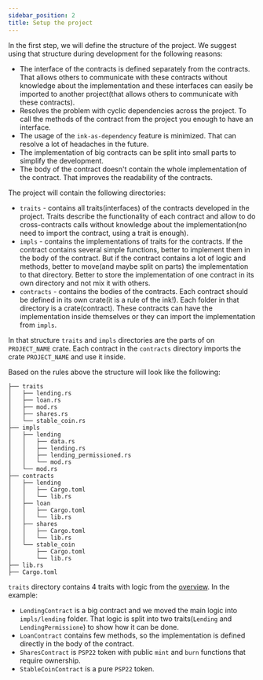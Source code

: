 ```yaml
---
sidebar_position: 2
title: Setup the project
---
```


In the first step, we will define the structure of the project.
We suggest using that structure during development for the following reasons:
- The interface of the contracts is defined separately from the contracts. That allows others to communicate with these contracts without knowledge about the implementation and these interfaces can easily be imported to another project(that allows others to communicate with these contracts).
- Resolves the problem with cyclic dependencies across the project. To call the methods of the contract from the project you enough to have an interface.
- The usage of the `ink-as-dependency` feature is minimized. That can resolve a lot of headaches in the future.
- The implementation of big contracts can be split into small parts to simplify the development.
- The body of the contract doesn't contain the whole implementation of the contract. That improves the readability of the contracts.

The project will contain the following directories:
- `traits` - contains all traits(interfaces) of the contracts developed in the project.
Traits describe the functionality of each contract and allow to do cross-contracts calls
without knowledge about the implementation(no need to import the contract, using a trait is enough).
- `impls` - contains the implementations of traits for the contracts. 
If the contract contains several simple functions, better to implement 
them in the body of the contract. But if the contract contains a lot of logic
and methods, better to move(and maybe split on parts) the implementation to that directory.
Better to store the implementation of one contract in its own directory and not mix it with others.
- `contracts` - contains the bodies of the contracts. Each contract should be defined 
in its own crate(it is a rule of the ink!). Each folder in that directory is a 
crate(contract). These contracts can have the implementation inside themselves 
or they can import the implementation from `impls`.

In that structure `traits` and `impls` directories are the parts of on `PROJECT_NAME` crate.
Each contract in the `contracts` directory imports the crate `PROJECT_NAME` and use it inside.

Based on the rules above the structure will look like the following:
```shell
├── traits
│   ├── lending.rs
│   ├── loan.rs
│   ├── mod.rs
│   ├── shares.rs
│   └── stable_coin.rs
├── impls
│   ├── lending
│   │   ├── data.rs
│   │   ├── lending.rs
│   │   ├── lending_permissioned.rs
│   │   └── mod.rs
│   └── mod.rs
├── contracts
│   ├── lending
│   │   ├── Cargo.toml
│   │   └── lib.rs
│   ├── loan
│   │   ├── Cargo.toml
│   │   └── lib.rs
│   ├── shares
│   │   ├── Cargo.toml
│   │   └── lib.rs
│   └── stable_coin
│       ├── Cargo.toml
│       └── lib.rs
├── lib.rs
├── Cargo.toml
```

`traits` directory contains 4 traits with logic from the [overview](overview.md).
In the example:
- `LendingContract` is a big contract and we moved the main logic into `impls/lending` folder. That logic is split into two traits(`Lending` and `LendingPermissione`) to show how it can be done.
- `LoanContract` contains few methods, so the implementation is defined directly in the body of the contract.
- `SharesContract` is `PSP22` token with public `mint` and `burn` functions that require ownership.
- `StableCoinContract` is a pure `PSP22` token.
